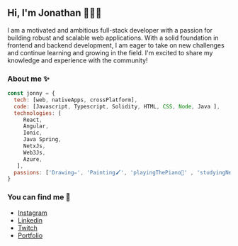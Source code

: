 ## Hi, I'm Jonathan 👋🧑‍💻

 I am a motivated and ambitious full-stack developer with a passion for building robust and scalable web applications. With a solid foundation in frontend and backend development, I am eager to take on new challenges and continue learning and growing in the field.
I'm excited to share my knowledge and experience with the community!
 
 ### About me ✨
 
```js
const jonny = {
  tech: [web, nativeApps, crossPlatform],
  code: [Javascript, Typescript, Solidity, HTML, CSS, Node, Java ],
  technologies: [
     React,
     Angular,
     Ionic,
     Java Spring,
     NetxJs,
     Web3Js,
     Azure,
   ],
  passions: ['Drawing✏️', 'Painting🖌️', 'playingThePiano🎹' , 'studyingNewTechnologies📈' , 'studyingAboutSpace🔭']
}
```
### You can find me 🤖
 
 - [Instagram](https://www.instagram.com/jonhy_vr/)
 - [Linkedin](https://www.linkedin.com/in/jonhyvr/)
 - [Twitch](https://www.twitch.tv/jonhy_vr)
 - [Portfolio](https://jonathan-portfolio-blond.vercel.app/)



